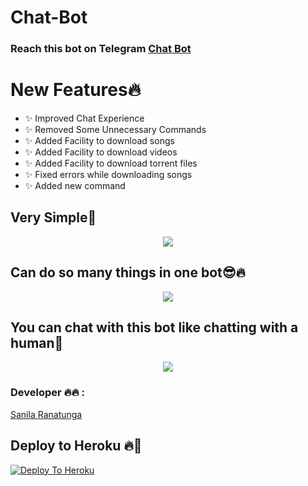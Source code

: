 # Chat-Bot
### Reach this bot on Telegram [Chat Bot](https://t.me/useful_powerful_chat_bot)

<h1> New Features🔥 </h1>

- ✨ Improved Chat Experience
- ✨ Removed Some Unnecessary Commands
- ✨ Added Facility to download songs
- ✨ Added Facility to download videos
- ✨ Added Facility to download torrent files
- ✨ Fixed errors while downloading songs
- ✨ Added new command 



<h2>Very Simple🙂</h2>

<p align="center">
  <img src="https://telegra.ph/file/dba198232d7cb5d93996c.jpg">
  

<h2>Can do so many things in one bot😎🔥</h2>
  
<p align="center">
  <img src="https://telegra.ph/file/9d03c094dc90f97208321.jpg">
  
  
<h2>You can chat with this bot like chatting with a human🤵</h2>
  
<p align="center">
  <img src="https://telegra.ph/file/ecb1f0bed0a7fbdded51a.jpg">


### Developer 🔥🔥 :

[Sanila Ranatunga](https://t.me/SanilaRanatunga)





## Deploy to Heroku 🔥🕺 


[![Deploy To Heroku](https://www.herokucdn.com/deploy/button.svg)](https://heroku.com/deploy?template=https://github.com/Dineth490/Chat-Bot)


